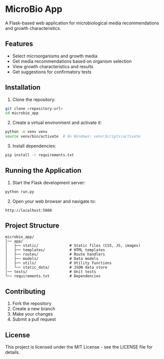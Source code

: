 # MicroBio App

A Flask-based web application for microbiological media recommendations and growth characteristics.

## Features

- Select microorganisms and growth media
- Get media recommendations based on organism selection
- View growth characteristics and results
- Get suggestions for confirmatory tests

## Installation

1. Clone the repository:
```bash
git clone <repository-url>
cd microbio_app
```

2. Create a virtual environment and activate it:
```bash
python -m venv venv
source venv/bin/activate  # On Windows: venv\Scripts\activate
```

3. Install dependencies:
```bash
pip install -r requirements.txt
```

## Running the Application

1. Start the Flask development server:
```bash
python run.py
```

2. Open your web browser and navigate to:
```
http://localhost:5000
```

## Project Structure

```
microbio_app/
│── app/
│   ├── static/              # Static files (CSS, JS, images)
│   ├── templates/           # HTML templates
│   ├── routes/              # Route handlers
│   ├── models/              # Data models
│   ├── utils/               # Utility functions
│   └── static_data/         # JSON data store
│── tests/                   # Unit tests
└── requirements.txt         # Dependencies
```

## Contributing

1. Fork the repository
2. Create a new branch
3. Make your changes
4. Submit a pull request

## License

This project is licensed under the MIT License - see the LICENSE file for details. 